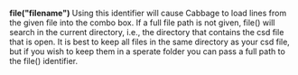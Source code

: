 **file("filename")** Using this identifier will cause Cabbage to load lines from the given file into the combo box. If a full file path is not given, file() will search  in the current directory, i.e., the directory that contains the csd file that is open. It is best to keep all files in the same directory as your csd file, but if you wish to keep them in a sperate folder you can pass a full path to the file() identifier. 